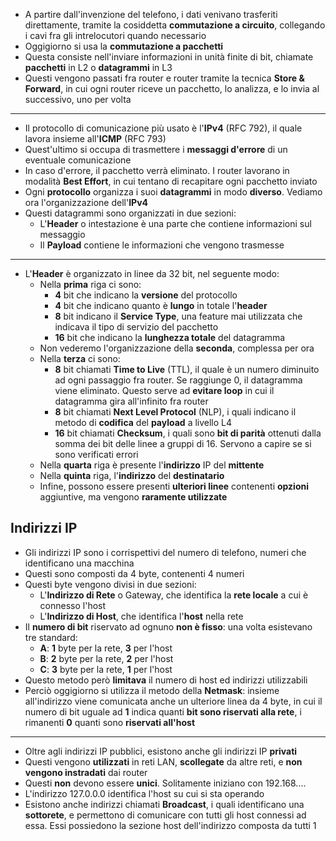 * A partire dall'invenzione del telefono, i dati venivano trasferiti direttamente, tramite la cosiddetta __commutazione a circuito__, collegando i cavi fra gli intrelocutori quando necessario
* Oggigiorno si usa la __commutazione a pacchetti__
* Questa consiste nell'inviare informazioni in unità finite di bit, chiamate __pacchetti__ in L2 o __datagrammi__ in L3
* Questi vengono passati fra router e router tramite la tecnica __Store & Forward__, in cui ogni router riceve un pacchetto, lo analizza, e lo invia al successivo, uno per volta
---
* Il protocollo di comunicazione più usato è l'__IPv4__ (RFC 792), il quale lavora insieme all'__ICMP__ (RFC 793)
* Quest'ultimo si occupa di trasmettere i __messaggi d'errore__ di un eventuale comunicazione
* In caso d'errore, il pacchetto verrà eliminato. I router lavorano in modalità __Best Effort__, in cui tentano di recapitare ogni pacchetto inviato
* Ogni __protocollo__ organizza i suoi __datagrammi__ in modo __diverso__. Vediamo ora l'organizzazione dell'__IPv4__
* Questi datagrammi sono organizzati in due sezioni:
	* L'__Header__ o intestazione è una parte che contiene informazioni sul messaggio
	* Il __Payload__ contiene le informazioni che vengono trasmesse
---
* L'__Header__ è organizzato in linee da 32 bit, nel seguente modo:
	* Nella __prima__ riga ci sono:
		* __4__ bit che indicano la __versione__ del protocollo
		* __4__ bit che indicano quanto è __lungo__ in totale l'__header__
		* __8__ bit indicano il __Service Type__, una feature mai utilizzata che indicava il tipo di servizio del pacchetto
		* __16__ bit che indicano la __lunghezza totale__ del datagramma
	* Non vederemo l'organizzazione della __seconda__, complessa per ora
	* Nella __terza__ ci sono:
		* __8__ bit chiamati __Time to Live__ (TTL), il quale è un numero diminuito ad ogni passaggio fra router. Se raggiunge 0, il datagramma viene eliminato. Questo serve ad __evitare loop__ in cui il datagramma gira all'infinito fra router
		* __8__ bit chiamati __Next Level Protocol__ (NLP), i quali indicano il metodo di __codifica__ del __payload__ a livello L4
		* __16__ bit chiamati __Checksum__, i quali sono __bit di parità__ ottenuti dalla somma dei bit delle linee a gruppi di 16. Servono a capire se si sono verificati errori
	* Nella __quarta__ riga è presente l'__indirizzo__ IP del __mittente__
	* Nella __quinta__ riga, l'__indirizzo__ del __destinatario__
	* Infine, possono essere presenti __ulteriori linee__ contenenti __opzioni__ aggiuntive, ma vengono __raramente utilizzate__
	
## Indirizzi IP
* Gli indirizzi IP sono i corrispettivi del numero di telefono, numeri che identificano una macchina
* Questi sono composti da 4 byte, contenenti 4 numeri
* Questi byte vengono divisi in due sezioni:
	* L'__Indirizzo di Rete__ o Gateway, che identifica la __rete locale__ a cui è connesso l'host
	* L'__Indirizzo di Host__, che identifica l'__host__ nella rete
* Il __numero di bit__ riservato ad ognuno __non è fisso__: una volta esistevano tre standard:
	* __A__: __1__ byte per la rete, __3__ per l'host
	* __B__: __2__ byte per la rete, __2__ per l'host
	* __C__: __3__ byte per la rete, __1__ per l'host 
* Questo metodo però __limitava__ il numero di host ed indirizzi utilizzabili
* Perciò oggigiorno si utilizza il metodo della __Netmask__: insieme all'indirizzo viene comunicata anche un ulteriore linea da 4 byte, in cui il numero di bit uguale ad __1__ indica quanti __bit sono riservati alla rete__, i rimanenti __0__ quanti sono __riservati all'host__
---
* Oltre agli indirizzi IP pubblici, esistono anche gli indirizzi IP __privati__
* Questi vengono __utilizzati__ in reti LAN, __scollegate__ da altre reti, e __non vengono instradati__ dai router
* Questi __non__ devono essere __unici__. Solitamente iniziano con 192.168....
* L'indirizzo 127.0.0.0 identifica l'host su cui si sta operando
* Esistono anche indirizzi chiamati __Broadcast__, i quali identificano una __sottorete__, e permettono di comunicare con tutti gli host connessi ad essa. Essi possiedono la sezione host dell'indirizzo composta da tutti 1
